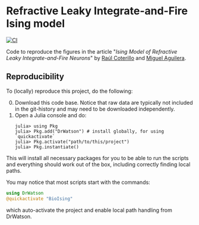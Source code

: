 # Refractive Leaky Integrate-and-Fire Ising model
[![CI](https://github.com/rcoteru/RefractiveIsing/actions/workflows/CI.yml/badge.svg)](https://github.com/rcoteru/RefractiveIsing/actions/workflows/CI.yml)


Code to reproduce the figures in the article "_Ising Model of Refractive Leaky Integrate-and-Fire Neurons_" by [Raúl Coterillo](https://orcid.org/0000-0001-7567-3646) and [Miguel Aguilera](https://orcid.org/0000-0002-3366-4706).


## Reproducibility

To (locally) reproduce this project, do the following:

0. Download this code base. Notice that raw data are typically not included in the
   git-history and may need to be downloaded independently.
1. Open a Julia console and do:
   ```
   julia> using Pkg
   julia> Pkg.add("DrWatson") # install globally, for using `quickactivate`
   julia> Pkg.activate("path/to/this/project")
   julia> Pkg.instantiate()
   ```

This will install all necessary packages for you to be able to run the scripts and
everything should work out of the box, including correctly finding local paths.

You may notice that most scripts start with the commands:
```julia
using DrWatson
@quickactivate "BioIsing"
```
which auto-activate the project and enable local path handling from DrWatson.